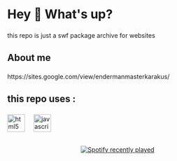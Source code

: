 <h1 align="left">Hey 👋 What's up?</h1>

###

<p align="left">this repo is just a swf package archive for websites</p>

###

<h2 align="left">About me</h2>

###

<p align="left">https://sites.google.com/view/endermanmasterkarakus/</p>

###

<h2 align="left">this repo uses :</h2>

###

<div align="left">
  <img src="https://cdn.jsdelivr.net/gh/devicons/devicon/icons/html5/html5-original.svg" height="40" alt="html5 logo"  />
  <img width="12" />
  <img src="https://cdn.jsdelivr.net/gh/devicons/devicon/icons/javascript/javascript-original.svg" height="40" alt="javascript logo"  />
</div>

###

<h2 align="left"></h2>

###

<div align="center">
  <a href="https://open.spotify.com/user/endermanmasterkarakus">
    <img src="https://spotify-recently-played-readme.vercel.app/api?user=endermanmasterkarakus&count=5&unique=false" alt="Spotify recently played"  />
  </a>
</div>

###
